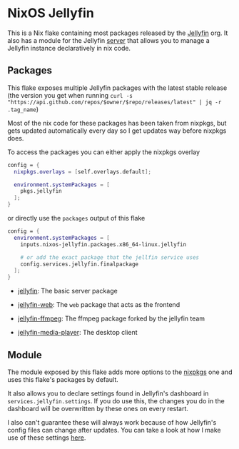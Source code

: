 # NixOS Jellyfin

This is a Nix flake containing most packages released by the [Jellyfin](https://github.com/jellyfin) org.
It also has a module for the Jellyfin [server](https://github.com/jellyfin/jellyfin) that allows you to
manage a Jellyfin instance declaratively in nix code.

## Packages

This flake exposes multiple Jellyfin packages with the latest stable release
(the version you get when running `curl -s "https://api.github.com/repos/$owner/$repo/releases/latest" | jq -r .tag_name`)

Most of the nix code for these packages has been taken from nixpkgs, but gets updated automatically every day
so I get updates way before nixpkgs does.

To access the packages you can either apply the nixpkgs overlay
```nix
config = {
  nixpkgs.overlays = [self.overlays.default];

  environment.systemPackages = [
    pkgs.jellyfin
  ];
}
```
or directly use the `packages` output of this flake 
```nix
config = {
  environment.systemPackages = [
    inputs.nixos-jellyfin.packages.x86_64-linux.jellyfin  

    # or add the exact package that the jellfin service uses
    config.services.jellyfin.finalpackage
  ];
}
```

- [jellyfin](https://github.com/jellyfin/jellyfin):
The basic server package

- [jellyfin-web](https://github.com/jellyfin/jellyfin-web):
The `web` package that acts as the frontend

- [jellyfin-ffmpeg](https://github.com/jellyfin/jellyfin-ffmpeg):
The ffmpeg package forked by the jellyfin team

- [jellyfin-media-player](https://github.com/jellyfin/jellyfin-media-player):
The desktop client

## Module
The module exposed by this flake adds more options to the [nixpkgs](https://github.com/NixOS/nixpkgs/blob/master/nixos/modules/services/misc/jellyfin.nix)
one and uses this flake's packages by default.

It also allows you to declare settings found in Jellyfin's dashboard in
`services.jellyfin.settings`. If you do use this, the changes you do in
the dashboard will be overwritten by these ones on every restart.

I also can't guarantee these will always work because of how Jellyfin's
config files can change after updates. You can take a look at how I make
use of these settings [here](https://git.nelim.org/matt1432/nixos-configs/src/commit/29bc56e7492c5d2310016d5aed612a8fb4a5b127/devices/nos/modules/jellyfin/default.nix#L33).
